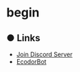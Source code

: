 # begin 

## ● Links
* [Join Discord Server](https://discord.gg/fAKrQeYhh2)
* [EcodorBot](https://docs.ecodor.tk)
